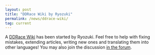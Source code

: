 ```yaml
---
layout: post
title: "DDRace Wiki by Ryozuki"
permalink: /news/ddrace-wiki/
tag: current
---
```

A [DDRace Wiki](http://wiki.ddnet.org/) has been started by Ryozuki. Feel free to help with fixing mistakes, extending articles, writing new ones and translating them into other languages! You may also join the discussion [in the forum](//forum.ddnet.org/viewtopic.php?t=2969).
